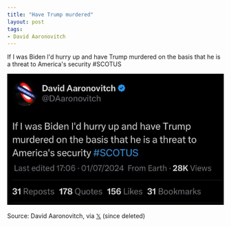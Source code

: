 ```yaml
---
title: "Have Trump murdered"
layout: post
tags:
- David Aaronovitch
---
```


If I was Biden l'd hurry up and have Trump murdered on the basis that he is a threat to
America's security #SCOTUS

![Have Trump murdered](/assets/2024-07-01-have-trump-murdered.jpg "2024-07-01-have-trump-murdered.jpg")

Source: David Aaronovitch, via [𝕏](https://x.com) (since deleted)
